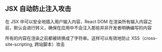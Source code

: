 
## JSX 自动防止注入攻击
在 JSX 中可以安全地插入用户输入内容，React DOM 在渲染所有输入内容之前，默认会进行转义，确保在应用中不会注入那些并非开发者明确编写的内容

所有的内容在渲染之前都被转换成了字符串。这样可以有效地防止 XSS（cross-site-scripting, 跨站脚本）攻击